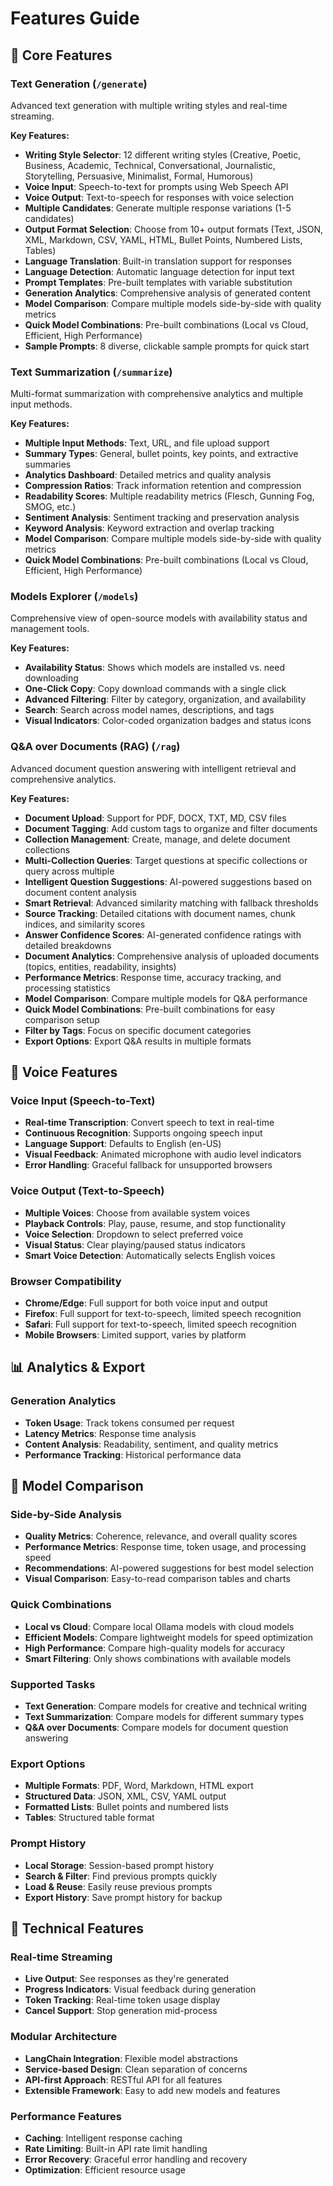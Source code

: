 # Features Guide

## 🚀 Core Features

### Text Generation (`/generate`)
Advanced text generation with multiple writing styles and real-time streaming.

**Key Features:**
- **Writing Style Selector**: 12 different writing styles (Creative, Poetic, Business, Academic, Technical, Conversational, Journalistic, Storytelling, Persuasive, Minimalist, Formal, Humorous)
- **Voice Input**: Speech-to-text for prompts using Web Speech API
- **Voice Output**: Text-to-speech for responses with voice selection
- **Multiple Candidates**: Generate multiple response variations (1-5 candidates)
- **Output Format Selection**: Choose from 10+ output formats (Text, JSON, XML, Markdown, CSV, YAML, HTML, Bullet Points, Numbered Lists, Tables)
- **Language Translation**: Built-in translation support for responses
- **Language Detection**: Automatic language detection for input text
- **Prompt Templates**: Pre-built templates with variable substitution
- **Generation Analytics**: Comprehensive analysis of generated content
- **Model Comparison**: Compare multiple models side-by-side with quality metrics
- **Quick Model Combinations**: Pre-built combinations (Local vs Cloud, Efficient, High Performance)
- **Sample Prompts**: 8 diverse, clickable sample prompts for quick start

### Text Summarization (`/summarize`)
Multi-format summarization with comprehensive analytics and multiple input methods.

**Key Features:**
- **Multiple Input Methods**: Text, URL, and file upload support
- **Summary Types**: General, bullet points, key points, and extractive summaries
- **Analytics Dashboard**: Detailed metrics and quality analysis
- **Compression Ratios**: Track information retention and compression
- **Readability Scores**: Multiple readability metrics (Flesch, Gunning Fog, SMOG, etc.)
- **Sentiment Analysis**: Sentiment tracking and preservation analysis
- **Keyword Analysis**: Keyword extraction and overlap tracking
- **Model Comparison**: Compare multiple models side-by-side with quality metrics
- **Quick Model Combinations**: Pre-built combinations (Local vs Cloud, Efficient, High Performance)

### Models Explorer (`/models`)
Comprehensive view of open-source models with availability status and management tools.

**Key Features:**
- **Availability Status**: Shows which models are installed vs. need downloading
- **One-Click Copy**: Copy download commands with a single click
- **Advanced Filtering**: Filter by category, organization, and availability
- **Search**: Search across model names, descriptions, and tags
- **Visual Indicators**: Color-coded organization badges and status icons

### Q&A over Documents (RAG) (`/rag`)
Advanced document question answering with intelligent retrieval and comprehensive analytics.

**Key Features:**
- **Document Upload**: Support for PDF, DOCX, TXT, MD, CSV files
- **Document Tagging**: Add custom tags to organize and filter documents
- **Collection Management**: Create, manage, and delete document collections
- **Multi-Collection Queries**: Target questions at specific collections or query across multiple
- **Intelligent Question Suggestions**: AI-powered suggestions based on document content analysis
- **Smart Retrieval**: Advanced similarity matching with fallback thresholds
- **Source Tracking**: Detailed citations with document names, chunk indices, and similarity scores
- **Answer Confidence Scores**: AI-generated confidence ratings with detailed breakdowns
- **Document Analytics**: Comprehensive analysis of uploaded documents (topics, entities, readability, insights)
- **Performance Metrics**: Response time, accuracy tracking, and processing statistics
- **Model Comparison**: Compare multiple models for Q&A performance
- **Quick Model Combinations**: Pre-built combinations for easy comparison setup
- **Filter by Tags**: Focus on specific document categories
- **Export Options**: Export Q&A results in multiple formats

## 🎤 Voice Features

### Voice Input (Speech-to-Text)
- **Real-time Transcription**: Convert speech to text in real-time
- **Continuous Recognition**: Supports ongoing speech input
- **Language Support**: Defaults to English (en-US)
- **Visual Feedback**: Animated microphone with audio level indicators
- **Error Handling**: Graceful fallback for unsupported browsers

### Voice Output (Text-to-Speech)
- **Multiple Voices**: Choose from available system voices
- **Playback Controls**: Play, pause, resume, and stop functionality
- **Voice Selection**: Dropdown to select preferred voice
- **Visual Status**: Clear playing/paused status indicators
- **Smart Voice Detection**: Automatically selects English voices

### Browser Compatibility
- **Chrome/Edge**: Full support for both voice input and output
- **Firefox**: Full support for text-to-speech, limited speech recognition
- **Safari**: Full support for text-to-speech, limited speech recognition
- **Mobile Browsers**: Limited support, varies by platform

## 📊 Analytics & Export

### Generation Analytics
- **Token Usage**: Track tokens consumed per request
- **Latency Metrics**: Response time analysis
- **Content Analysis**: Readability, sentiment, and quality metrics
- **Performance Tracking**: Historical performance data

## 🔄 Model Comparison

### Side-by-Side Analysis
- **Quality Metrics**: Coherence, relevance, and overall quality scores
- **Performance Metrics**: Response time, token usage, and processing speed
- **Recommendations**: AI-powered suggestions for best model selection
- **Visual Comparison**: Easy-to-read comparison tables and charts

### Quick Combinations
- **Local vs Cloud**: Compare local Ollama models with cloud models
- **Efficient Models**: Compare lightweight models for speed optimization
- **High Performance**: Compare high-quality models for accuracy
- **Smart Filtering**: Only shows combinations with available models

### Supported Tasks
- **Text Generation**: Compare models for creative and technical writing
- **Text Summarization**: Compare models for different summary types
- **Q&A over Documents**: Compare models for document question answering

### Export Options
- **Multiple Formats**: PDF, Word, Markdown, HTML export
- **Structured Data**: JSON, XML, CSV, YAML output
- **Formatted Lists**: Bullet points and numbered lists
- **Tables**: Structured table format

### Prompt History
- **Local Storage**: Session-based prompt history
- **Search & Filter**: Find previous prompts quickly
- **Load & Reuse**: Easily reuse previous prompts
- **Export History**: Save prompt history for backup

## 🔧 Technical Features

### Real-time Streaming
- **Live Output**: See responses as they're generated
- **Progress Indicators**: Visual feedback during generation
- **Token Tracking**: Real-time token usage display
- **Cancel Support**: Stop generation mid-process

### Modular Architecture
- **LangChain Integration**: Flexible model abstractions
- **Service-based Design**: Clean separation of concerns
- **API-first Approach**: RESTful API for all features
- **Extensible Framework**: Easy to add new models and features

### Performance Features
- **Caching**: Intelligent response caching
- **Rate Limiting**: Built-in API rate limit handling
- **Error Recovery**: Graceful error handling and recovery
- **Optimization**: Efficient resource usage 